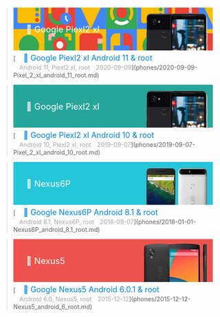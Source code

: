 <!-- 4 -->
> <div style="position:relative;"><a href="2020-09-09-Pixel_2_xl_android_11_root/"><img src="/imgs/banner/2020-09-09-piexl2_xl_android_11_root.jpg" width="500" height="100"></a><br><div style="position:absolute; z-index:2; left:10px; top:35px"><font style="font-size: 20px;font-weight: 400;margin: 0;color: #ffffff;">　📱 Google Piexl2 xl</font></div></div>[<font style="font-size: 18px;font-weight: 400;margin: 0;color: #0086e3;">　📱 Google Piexl2 xl Android 11 & root</font><br><font style="margin: 4px 0 5px 0;color: #a8a8a8;position: relative;">　Android 11, Piexl2 xl, root　2020-09-09</font>](phones/2020-09-09-Pixel_2_xl_android_11_root.md)

<!-- 3 -->
> <div style="position:relative;"><a href="2019-09-07-Pixel_2_xl_android_10_root/"><img src="/imgs/banner/2019-09-07-piexl2_xl_android_10_root.jpg" width="500" height="100"></a><br><div style="position:absolute; z-index:2; left:10px; top:35px"><font style="font-size: 20px;font-weight: 400;margin: 0;color: #ffffff;">　📱 Google Piexl2 xl</font></div></div>[<font style="font-size: 18px;font-weight: 400;margin: 0;color: #0086e3;">　📱 Google Piexl2 xl Android 10 & root</font><br><font style="margin: 4px 0 5px 0;color: #a8a8a8;position: relative;">　Android 10, Piexl2 xl, root　2019-09-07</font>](phones/2019-09-07-Pixel_2_xl_android_10_root.md)

<!-- 2 -->
> <div style="position:relative;"><a href="2018-01-01-Nexus6P_android_8.1_root/"><img src="/imgs/banner/2018-01-01-Nexus6P_android_8.1_root.jpg" width="500" height="100"></a><br><div style="position:absolute; z-index:2; left:10px; top:35px"><font style="font-size: 20px;font-weight: 400;margin: 0;color: #ffffff;">　📱 Nexus6P </font></div></div>[<font style="font-size: 18px;font-weight: 400;margin: 0;color: #0086e3;">　📱 Google Nexus6P Android 8.1 & root</font><br><font style="margin: 4px 0 5px 0;color: #a8a8a8;position: relative;">　Android 8.1, Nexus6P, root　2018-09-07</font>](phones/2018-01-01-Nexus6P_android_8.1_root.md)

<!-- 1 -->
> <div style="position:relative;"><a href="2015-12-12-Nexus5_android_6_root/"><img src="/imgs/banner/2015-12-12-Nexus5_android_6_root.jpg" width="500" height="100"></a><br><div style="position:absolute; z-index:2; left:10px; top:35px"><font style="font-size: 20px;font-weight: 400;margin: 0;color: #ffffff;">　📱 Nexus5 </font></div></div>[<font style="font-size: 18px;font-weight: 400;margin: 0;color: #0086e3;">　📱 Google Nexus5 Android 6.0.1 & root</font><br><font style="margin: 4px 0 5px 0;color: #a8a8a8;position: relative;">　Android 6.0, Nexus5, root　2015-12-12</font>](phones/2015-12-12-Nexus5_android_6_root.md)

